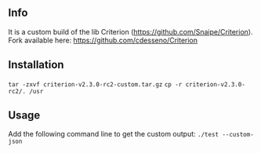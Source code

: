 ## Info
It is a custom build of the lib Criterion (https://github.com/Snaipe/Criterion).
Fork available here: https://github.com/cdesseno/Criterion


## Installation
`tar -zxvf criterion-v2.3.0-rc2-custom.tar.gz`
`cp -r criterion-v2.3.0-rc2/. /usr`

## Usage
Add the following command line to get the custom output:
`./test --custom-json`
